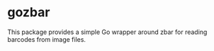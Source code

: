 # gozbar

This package provides a simple Go wrapper around zbar for reading
barcodes from image files.

